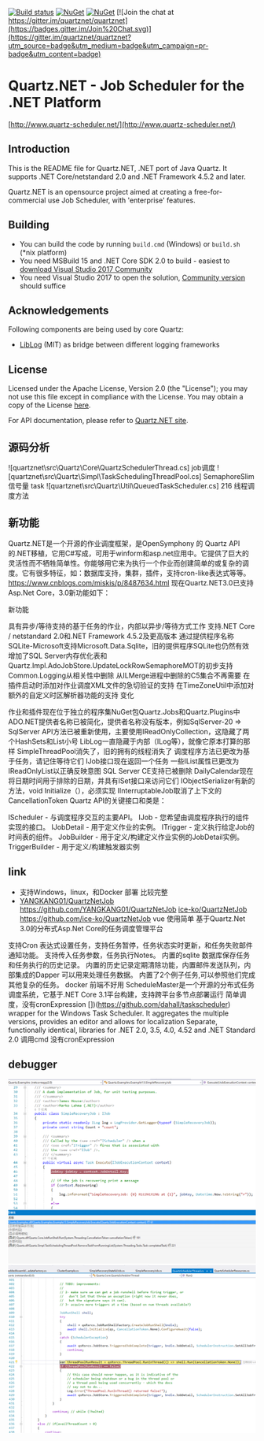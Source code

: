 [![Build status](https://ci.appveyor.com/api/projects/status/d9ahvu9u77qjhx9r/branch/master?svg=true)](https://ci.appveyor.com/project/lahma/quartznet-6fcn8/branch/master)
[![NuGet](http://img.shields.io/nuget/v/Quartz.svg)](https://www.nuget.org/packages/Quartz/)
[![NuGet](http://img.shields.io/nuget/vpre/Quartz.svg)](https://www.nuget.org/packages/Quartz/)
[![Join the chat at https://gitter.im/quartznet/quartznet](https://badges.gitter.im/Join%20Chat.svg)](https://gitter.im/quartznet/quartznet?utm_source=badge&utm_medium=badge&utm_campaign=pr-badge&utm_content=badge)

# Quartz.NET - Job Scheduler for the .NET Platform

[http://www.quartz-scheduler.net/](http://www.quartz-scheduler.net/)

## Introduction

This is the README file for Quartz.NET, .NET port of Java Quartz. It supports .NET Core/netstandard 2.0 and .NET Framework 4.5.2 and later.

Quartz.NET is an opensource project aimed at creating a
free-for-commercial use Job Scheduler, with 'enterprise' features.

## Building

* You can build the code by running `build.cmd` (Windows) or `build.sh` (*nix platform)
* You need MSBuild 15 and .NET Core SDK 2.0 to build - easiest to [download Visual Studio 2017 Community](https://www.visualstudio.com/downloads/)
* You need Visual Studio 2017 to open the solution, [Community version](https://www.visualstudio.com/downloads/) should suffice


## Acknowledgements

Following components are being used by core Quartz:

* [LibLog](https://github.com/damianh/LibLog) (MIT) as bridge between different logging frameworks


## License

Licensed under the Apache License, Version 2.0 (the "License"); you may not 
use this file except in compliance with the License. You may obtain a copy 
of the License [here](http://www.apache.org/licenses/LICENSE-2.0).

For API documentation, please refer to [Quartz.NET site](http://quartznet.sourceforge.net/apidoc/3.0/html/).



## 源码分析
![quartznet\src\Quartz\Core\QuartzSchedulerThread.cs]  job调度
![quartznet\src\Quartz\Simpl\TaskSchedulingThreadPool.cs] SemaphoreSlim 信号量 task 
![quartznet\src\Quartz\Util\QueuedTaskScheduler.cs]  216 线程调度方法



## 新功能
Quartz.NET是一个开源的作业调度框架，是OpenSymphony 的 Quartz API的.NET移植，它用C#写成，可用于winform和asp.net应用中。它提供了巨大的灵活性而不牺牲简单性。你能够用它来为执行一个作业而创建简单的或复杂的调度。它有很多特征，如：数据库支持，集群，插件，支持cron-like表达式等等。
https://www.cnblogs.com/miskis/p/8487634.html
现在Quartz.NET3.0已支持Asp.Net Core，3.0新功能如下：

新功能

具有异步/等待支持的基于任务的作业，内部以异步/等待方式工作
支持.NET Core / netstandard 2.0和.NET Framework 4.5.2及更高版本
通过提供程序名称SQLite-Microsoft支持Microsoft.Data.Sqlite，旧的提供程序SQLite也仍然有效
增加了SQL Server内存优化表和Quartz.Impl.AdoJobStore.UpdateLockRowSemaphoreMOT的初步支持
Common.Logging从相关性中删除
从ILMerge进程中删除的C5集合不再需要
在插件启动时添加对作业调度XML文件的急切验证的支持
在TimeZoneUtil中添加对额外的自定义时区解析器功能的支持
变化

作业和插件现在位于独立的程序集NuGet包Quartz.Jobs和Quartz.Plugins中
ADO.NET提供者名称已被简化，提供者名称没有版本，例如SqlServer-20 => SqlServer
API方法已被重新使用，主要使用IReadOnlyCollection，这隐藏了两个HashSets和List小号
LibLog一直隐藏于内部（ILog等），就像它原本打算的那样
SimpleThreadPool消失了，旧的拥有的线程消失了
调度程序方法已更改为基于任务，请记住等待它们
IJob接口现在返回一个任务
一些IList属性已更改为IReadOnlyList以正确反映意图
SQL Server CE支持已被删除
DailyCalendar现在将日期时间用于排除的日期，并具有ISet接口来访问它们
IObjectSerializer有新的方法，void Initialize（），必须实现
IInterruptableJob取消了上下文的CancellationToken
Quartz API的关键接口和类是：

IScheduler - 与调度程序交互的主要API。
IJob - 您希望由调度程序执行的组件实现的接口。
IJobDetail - 用于定义作业的实例。
ITrigger - 定义执行给定Job的时间表的组件。
JobBuilder - 用于定义/构建定义作业实例的JobDetail实例。
TriggerBuilder - 用于定义/构建触发器实例



## link
- [](https://gitee.com/tm2002/FI.BatchJob)支持Windows，linux，和Docker 部署 比较完整
- [YANGKANG01/QuartzNetJob](https://www.cnblogs.com/miskis/p/8484252.html)   https://github.com/YANGKANG01/QuartzNetJob
[ice-ko/QuartzNetJob](https://www.cnblogs.com/miskis/p/8487634.html)  https://github.com/ice-ko/QuartzNetJob
[](https://github.com/cq-panda/Quartz.NetUI)  vue 
[](https://github.com/demirermustafa/Quartz.Extensions.Microsoft.DependencyInjection) 使用简单
[](https://github.com/ypxf369/TaskManagerQuartzNetCore) 基于Quartz.Net 3.0的分布式Asp.Net Core的任务调度管理平台	

支持Cron 表达式设置任务，支持任务暂停，任务状态实时更新，和任务失败邮件通知功能。 支持传入任务参数，任务执行Notes。 内置的sqlite 数据库保存任务和任务执行的历史记录。
内置的历史记录定期清除功能，内置邮件发送队列，内部集成的Dapper 可以用来处理任务数据。
内置了2个例子任务,可以参照他们完成其他复杂的任务。
[](https://github.com/zhaopeiym/quartzui)  docker 前端不好用
[](https://github.com/hey-hoho/ScheduleMasterCore) ScheduleMaster是一个开源的分布式任务调度系统，它基于.NET Core 3.1平台构建，支持跨平台多节点部署运行
[](https://github.com/fluentscheduler/FluentScheduler)简单调度，没有cronExpression
[](https://github.com/kdcllc/CronScheduler.AspNetCore)
[])(https://github.com/dahall/taskscheduler)  wrapper for the Windows Task Scheduler. It aggregates the multiple versions, provides an editor and allows for localization
Separate, functionally identical, libraries for .NET 2.0, 3.5, 4.0, 4.52 and .NET Standard 2.0  调用cmd 没有cronExpression
[](https://github.com/R-Suite/R.Scheduler)

## debugger
![调试1](./doc/img/100911175046.png)
![调试1](./doc/img/220200911175132.png)